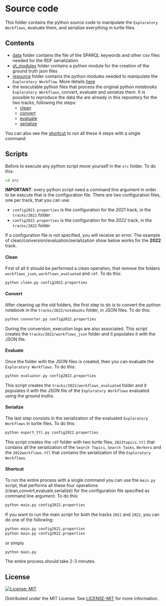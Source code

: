 # Source code

This folder contains the python source code to manipulate the `Exploratory Workflows`, evaluate them, and serialize everything in turtle files.

## Contents
- [data](data/) folder contains the file of the SPARQL keywords and other csv files needed for the RDF serialization
- [gt_modules](gt_modules/) folder contains a python module for the creation of the ground truth json files
- [resource](resource/) folder contains the python modules needed to manipulate the `Exploratory Workflow`. More details [here](resource/README.md)
- the executable python files that process the original python notebooks `Exploratory Workflows`, convert, evaluate and serialize them. It is possible to reproduce the data the are already in this repository for the two tracks, following the steps:
    - [clean](#clean)
    - [convert](#convert)
    - [evaluate](#evaluate)
    - [serialize](#serialize)

You can also see the [shortcut](#shortcut) to run all these 4 steps with a single command
## Scripts

Before to execute any python script move yourself in the `src` folder. To do this:

```bash
cd src
```

**IMPORTANT**: every python script need a command line argument in order to be execute that is the configuration file. There are two configuration files, one per track, that you can use:
- `config2021.properties` is the configuration for the *2021* track, in the `tracks/2021` folder
- `config2022.properties` is the configuration for the *2022* track, in the `tracks/2022` folder

If a configuration file is not specified, you will receive an error.
The example of clean/conversion/evaluation/serialization show below works for the **2022** track. 

#### Clean

First of all it should be performed a clean operation, that remove the folders `workflows_json`, `workflows_evaluated` and `rdf`. To do this:

```bash
python clean.py config2022.properties
```

#### Convert 

After cleaning up the old folders, the first step to do is to convert the python notebook in the `tracks/2022/notebooks` folder, in JSON files. To do this:

```bash
python converter.py config2022.properties
```

During the conversion, execution logs are also associated.
This script creates the `tracks/2022/workflows_json` folder and it populates it with the JSON file.

#### Evaluate

Once the folder with the JSON files is created, then you can evaluate the `Exploratory Workflows`. To do this:

```bash
python evaluator.py config2022.properties
```

This script creates the `tracks/2022/workflows_evaluated` folder and it populates it with the JSON file of the `Exploratory Workflows` evaluated using the ground truths.

#### Serialize

The last step consists in the serialization of the evaluated `Exploratory Workflows` in turtle files. To do this:

```bash
python export_ttl.py config2022.properties
```

This script creates the `rdf` folder with two turtle files, `2022topics.ttl` that contains all the serialization of the `Search Topics`, `Search Tasks`, `Workers` and the `2022workflows.ttl` that contains the serialization of the `Exploratory Workflows`.

#### Shortcut

To run the entire process with a single command you can use the `main.py` script, that performs all these four operations (clean,convert,evaluate,serialize) for the configuration file specified as command line argument. To do this:

```bash
python main.py config2022.properties
```

If you want to run the main script for both the tracks `2021` and `2022`, you can do one of the following:

```bash
python main.py config2021.properties
python main.py config2022.properties
```

or simply

```bash
python main.py
```

The entire process should take 2-3 minutes.


## License

[![License: MIT](https://img.shields.io/badge/License-MIT-yellow.svg)](https://opensource.org/licenses/MIT) 

Distributed under the MIT License. See [LICENSE-MIT](../LICENSE-MIT) for more information.